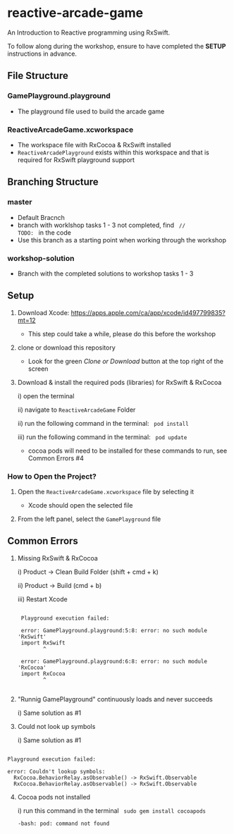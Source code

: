 # reactive-arcade-game
An Introduction to Reactive programming using RxSwift.

To follow along during the workshop, ensure to have completed the <b>SETUP</b> instructions in advance.

## File Structure

### GamePlayground.playground
- The playground file used to build the arcade game

### ReactiveArcadeGame.xcworkspace
- The workspace file with RxCocoa & RxSwift installed 
- <code>ReactiveArcadePlayground</code> exists within this workspace and that is required for RxSwift playground support

## Branching Structure

### master
- Default Bracnch
- branch with worklshop tasks 1 - 3 not completed, find <code> // TODO: </code> in the code
- Use this branch as a starting point when working through the workshop

### workshop-solution
- Branch with the completed solutions to workshop tasks 1 - 3

## Setup
1. Download Xcode: https://apps.apple.com/ca/app/xcode/id497799835?mt=12
    - This step could take a while, please do this before the workshop
    
2. clone or download this repository
    - Look for the green <i> Clone or Download</i> button at the top right of the screen
    
3. Download & install the required pods (libraries) for RxSwift & RxCocoa
    
    i)  open the terminal
    
    ii) navigate to <code>ReactiveArcadeGame</code> Folder
    
    ii) run the following command in the terminal: <code> pod install </code>
    
    iii) run the following command in the terminal: <code> pod update </code>
    
    - cocoa pods will need to be installed for these commands to run, see Common Errors #4
    
    
### How to Open the Project?
1. Open the <code>ReactiveArcadeGame.xcworkspace</code> file by selecting it
   - Xcode should open the selected file
   
2. From the left panel, select the <code>GamePlayground</Code> file

## Common Errors

1. Missing RxSwift & RxCocoa

    i) Product -> Clean Build Folder (shift + cmd + k)

   ii) Product -> Build (cmd + b)

   iii) Restart Xcode

    <pre><code>
    Playground execution failed:

    error: GamePlayground.playground:5:8: error: no such module 'RxSwift'
    import RxSwift
           ^

    error: GamePlayground.playground:6:8: error: no such module 'RxCocoa'
    import RxCocoa
           ^
    </code></pre>

2. "Runnig GamePlayground" continuously loads and never succeeds

    i) Same solution as #1
    
3. Could not look up symbols

    i) Same solution as #1
    
<pre><code>
Playground execution failed:

error: Couldn't lookup symbols:
  RxCocoa.BehaviorRelay.asObservable() -> RxSwift.Observable<A>
  RxCocoa.BehaviorRelay.asObservable() -> RxSwift.Observable<A>
</code></pre>
    
4. Cocoa pods not installed

    i) run this command in the terminal <code> sudo gem install cocoapods </code>

    <code>-bash: pod: command not found</code>
